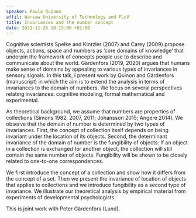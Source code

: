```yaml
---
speaker: Paula Quinon
affil: Warsaw University of Technology and FLoV
title: Invariances and the number concept
date: 2021-11-26 10:15:00 +01:00
---
```


Cognitive scientists Spelke and Kintzler (2007) and Carey (2009) propose objects, actions, space and numbers as ‘core domains of knowledge’ that underpin the framework of concepts people use to describe and communicate about the world. Gärdenfors (2019, 2020) argues that humans make sense of domains by appealing to  various types of invariances in sensory signals. In this talk, I present work by Quinon and Gärdenfors (manuscript) in which the aim is to extend the analysis in terms of invariances to the domain of numbers. We focus on several perspectives relating invariances: cognitive modeling, formal mathematical and experimental. <!--more-->

As theoretical background, we assume that numbers are properties of collections (Simons 1982, 2007, 2011; Johansson 2015; Angere 2014). We observe that the domain of number is determined by two types of invariances. First, the concept of collection itself depends on being invariant under the location of its objects. Second, the determinant invariance of the domain of number is the fungibility of objects: If an object in a collection is exchanged for another object, the collection will still contain the same number of objects. Fungibility will be shown to be closely related to one-to-one correspondences.

We first introduce the concept of a collection and show how it differs from the concept of a set. Then we present the invariance of location of objects that applies to collections and we introduce fungibility as a second type of invariance. We illustrate our theoretical analysis by empirical material from experiments of developmental psychologists.

This is joint work with Peter Gärdenfors (Lund). 
